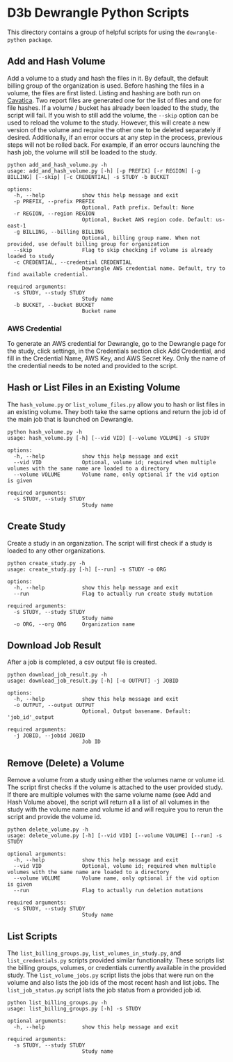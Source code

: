 # D3b Dewrangle Python Scripts

This directory contains a group of helpful scripts for using the `dewrangle-python package`.

## Add and Hash Volume

Add a volume to a study and hash the files in it. By default, the default billing group of the organization is used.
Before hashing the files in a volume, the files are first listed. Listing and hashing are both run on [Cavatica](cavatica.sbgenomics.com/).
Two report files are generated one for the list of files and one for file hashes.
If a volume / bucket has already been loaded to the study, the script will fail. If you wish to still add the volume, the `--skip` option
can be used to reload the volume to the study. However, this will create a new version of the volume and require the other one to be
deleted separately if desired. Additionally, if an error occurs at any step in the process, previous steps will not be rolled back.
For example, if an error occurs launching the hash job, the volume will still be loaded to the study.

```
python add_and_hash_volume.py -h
usage: add_and_hash_volume.py [-h] [-p PREFIX] [-r REGION] [-g BILLING] [--skip] [-c CREDENTIAL] -s STUDY -b BUCKET

options:
  -h, --help            show this help message and exit
  -p PREFIX, --prefix PREFIX
                        Optional, Path prefix. Default: None
  -r REGION, --region REGION
                        Optional, Bucket AWS region code. Default: us-east-1
  -g BILLING, --billing BILLING
                        Optional, billing group name. When not provided, use default billing group for organization
  --skip                Flag to skip checking if volume is already loaded to study
  -c CREDENTIAL, --credential CREDENTIAL
                        Dewrangle AWS credential name. Default, try to find available credential.

required arguments:
  -s STUDY, --study STUDY
                        Study name
  -b BUCKET, --bucket BUCKET
                        Bucket name
```

### AWS Credential

To generate an AWS credential for Dewrangle, go to the Dewrangle page for the study, click settings, in the Credentials section click Add Credential, and fill in the
Credential Name, AWS Key, and AWS Secret Key. Only the name of the credential needs to be noted and provided to the script.


## Hash or List Files in an Existing Volume

The `hash_volume.py` or `list_volume_files.py` allow you to hash or list files in an existing volume. They both take the same options and return the job id of the main job that is launched on Dewrangle.

```
python hash_volume.py -h
usage: hash_volume.py [-h] [--vid VID] [--volume VOLUME] -s STUDY

options:
  -h, --help            show this help message and exit
  --vid VID             Optional, volume id; required when multiple volumes with the same name are loaded to a directory
  --volume VOLUME       Volume name, only optional if the vid option is given

required arguments:
  -s STUDY, --study STUDY
                        Study name
```

## Create Study

Create a study in an organization. The script will first check if a study is loaded to any other organizations.

```
python create_study.py -h
usage: create_study.py [-h] [--run] -s STUDY -o ORG

options:
  -h, --help            show this help message and exit
  --run                 Flag to actually run create study mutation

required arguments:
  -s STUDY, --study STUDY
                        Study name
  -o ORG, --org ORG     Organization name
```


## Download Job Result

After a job is completed, a csv output file is created.

```
python download_job_result.py -h
usage: download_job_result.py [-h] [-o OUTPUT] -j JOBID

options:
  -h, --help            show this help message and exit
  -o OUTPUT, --output OUTPUT
                        Optional, Output basename. Default: 'job_id'_output

required arguments:
  -j JOBID, --jobid JOBID
                        Job ID
```

## Remove (Delete) a Volume

Remove a volume from a study using either the volumes name or volume id. The script first checks if the volume is attached to the user provided study. If there are multiple volumes with the same volume name (see Add and Hash Volume above), the script will return all a list of all volumes in the study with the volume name and volume id and will require you to rerun the script and provide the volume id.

```
python delete_volume.py -h
usage: delete_volume.py [-h] [--vid VID] [--volume VOLUME] [--run] -s STUDY

optional arguments:
  -h, --help            show this help message and exit
  --vid VID             Optional, volume id; required when multiple volumes with the same name are loaded to a directory
  --volume VOLUME       Volume name, only optional if the vid option is given
  --run                 Flag to actually run deletion mutations

required arguments:
  -s STUDY, --study STUDY
                        Study name
```

## List Scripts

The `list_billing_groups.py`, `list_volumes_in_study.py`, and `list_credentials.py` scripts provided similar functionality. These scripts list the billing groups, volumes,
or credentials currently available in
the provided study. The `list_volume_jobs.py` script lists the jobs that were run on the volume and also lists the job ids of the most recent hash and list jobs.
The `list_job_status.py` script lists the job status from a provided job id.

```
python list_billing_groups.py -h
usage: list_billing_groups.py [-h] -s STUDY

optional arguments:
  -h, --help            show this help message and exit

required arguments:
  -s STUDY, --study STUDY
                        Study name
```